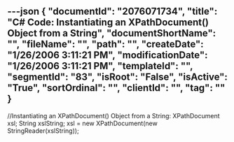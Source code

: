 ---json
{
  "documentId": "2076071734",
  "title": "C# Code: Instantiating an XPathDocument() Object from a String",
  "documentShortName": "",
  "fileName": "",
  "path": "",
  "createDate": "1/26/2006 3:11:21 PM",
  "modificationDate": "1/26/2006 3:11:21 PM",
  "templateId": "",
  "segmentId": "83",
  "isRoot": "False",
  "isActive": "True",
  "sortOrdinal": "",
  "clientId": "",
  "tag": ""
}
---

//Instantiating an XPathDocument() Object from a String:
XPathDocument xsl;
String xslString;
xsl = new XPathDocument(new StringReader(xslString));
